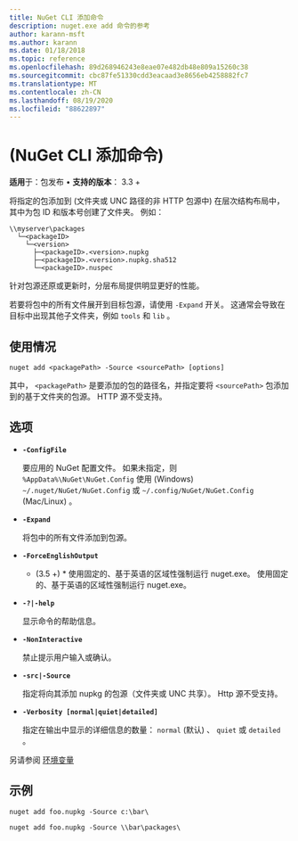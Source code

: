```yaml
---
title: NuGet CLI 添加命令
description: nuget.exe add 命令的参考
author: karann-msft
ms.author: karann
ms.date: 01/18/2018
ms.topic: reference
ms.openlocfilehash: 89d268946243e8eae07e482db48e809a15260c38
ms.sourcegitcommit: cbc87fe51330cdd3eacaad3e8656eb4258882fc7
ms.translationtype: MT
ms.contentlocale: zh-CN
ms.lasthandoff: 08/19/2020
ms.locfileid: "88622897"
---
```

# <a name="add-command-nuget-cli"></a> (NuGet CLI 添加命令) 

**适用**于：包发布 &bullet; **支持的版本**： 3.3 +

将指定的包添加到 (文件夹或 UNC 路径的非 HTTP 包源中) 在层次结构布局中，其中为包 ID 和版本号创建了文件夹。 例如：

```
\\myserver\packages
  └─<packageID>
    └─<version>
      ├─<packageID>.<version>.nupkg
      ├─<packageID>.<version>.nupkg.sha512
      └─<packageID>.nuspec
```

针对包源还原或更新时，分层布局提供明显更好的性能。

若要将包中的所有文件展开到目标包源，请使用 `-Expand` 开关。 这通常会导致在目标中出现其他子文件夹，例如 `tools` 和 `lib` 。

## <a name="usage"></a>使用情况

```cli
nuget add <packagePath> -Source <sourcePath> [options]
```

其中， `<packagePath>` 是要添加的包的路径名，并指定要将 `<sourcePath>` 包添加到的基于文件夹的包源。 HTTP 源不受支持。

## <a name="options"></a>选项

- **`-ConfigFile`**

  要应用的 NuGet 配置文件。 如果未指定，则 `%AppData%\NuGet\NuGet.Config` 使用 (Windows) `~/.nuget/NuGet/NuGet.Config` 或 `~/.config/NuGet/NuGet.Config` (Mac/Linux) 。

- **`-Expand`**

  将包中的所有文件添加到包源。

- **`-ForceEnglishOutput`**

  * (3.5 +) * 使用固定的、基于英语的区域性强制运行 nuget.exe。
使用固定的、基于英语的区域性强制运行 nuget.exe。

- **`-?|-help`**

  显示命令的帮助信息。

- **`-NonInteractive`**

  禁止提示用户输入或确认。

- **`-src|-Source`**

   指定将向其添加 nupkg 的包源（文件夹或 UNC 共享）。 Http 源不受支持。

- **`-Verbosity [normal|quiet|detailed]`**

  指定在输出中显示的详细信息的数量： `normal` (默认) 、 `quiet` 或 `detailed` 。

另请参阅 [环境变量](cli-ref-environment-variables.md)

## <a name="examples"></a>示例

```cli
nuget add foo.nupkg -Source c:\bar\

nuget add foo.nupkg -Source \\bar\packages\
```
